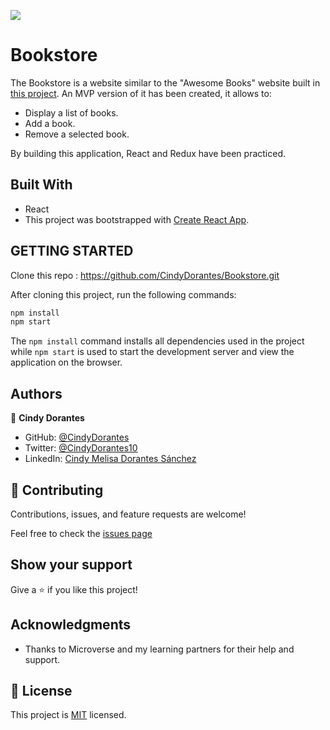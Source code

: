 ![](https://img.shields.io/badge/Microverse-blueviolet)

# Bookstore
The Bookstore is a website similar to the "Awesome Books" website built in [this project](https://github.com/CindyDorantes/Awesome-books). An MVP version of it has been created, it allows  to:
- Display a list of books.
- Add a book.
- Remove a selected book.

By building this application, React and Redux have been practiced.

## Built With

- React
- This project was bootstrapped with [Create React App](https://github.com/facebook/create-react-app).

## GETTING STARTED

Clone this repo : https://github.com/CindyDorantes/Bookstore.git

After cloning this project, run the following commands:

```markdown
npm install
npm start
```

The `npm install` command installs all dependencies used in the project while `npm start` is used to start the development server and view the application on the browser.

## Authors

 👤 **Cindy Dorantes**

- GitHub: [@CindyDorantes](https://github.com/CindyDorantes)
- Twitter: [@CindyDorantes10](https://twitter.com/CindyDorantes10)
- LinkedIn: [Cindy Melisa Dorantes Sánchez](https://www.linkedin.com/in/cindydorantessanchez/)

## 🤝 Contributing

Contributions, issues, and feature requests are welcome!

Feel free to check the [issues page](https://github.com/CindyDorantes/Bookstore/issues)

## Show your support

Give a ⭐️ if you like this project!

## Acknowledgments

- Thanks to Microverse and my learning partners for their help and support.

## 📝 License

This project is [MIT](./MIT.md) licensed.